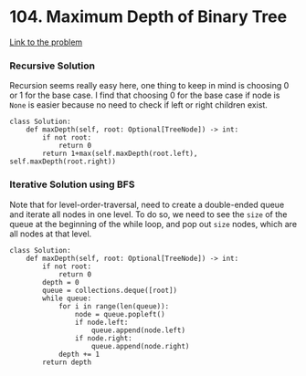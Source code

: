 # 104. Maximum Depth of Binary Tree
[Link to the problem](https://leetcode.com/problems/maximum-depth-of-binary-tree/)

### Recursive Solution

Recursion seems really easy here, one thing to keep in mind is choosing 0 or 1 for the base case.
I find that choosing 0 for the base case if node is `None` is easier because no need to check if left or right children exist.

```
class Solution:
    def maxDepth(self, root: Optional[TreeNode]) -> int:
        if not root:
            return 0
        return 1+max(self.maxDepth(root.left), self.maxDepth(root.right))
```

### Iterative Solution using BFS

Note that for level-order-traversal, need to create a double-ended queue and iterate all nodes in one level. 
To do so, we need to see the `size` of the queue at the beginning of the while loop, and pop out `size` nodes, which are all nodes at that level.

```
class Solution:
    def maxDepth(self, root: Optional[TreeNode]) -> int:
        if not root:
            return 0
        depth = 0
        queue = collections.deque([root])
        while queue:
            for i in range(len(queue)):
                node = queue.popleft()
                if node.left:
                    queue.append(node.left)
                if node.right:
                    queue.append(node.right)
            depth += 1
        return depth
```
